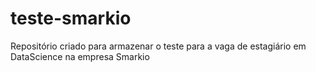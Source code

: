 # teste-smarkio
Repositório criado para armazenar o teste para a vaga de estagiário em DataScience na empresa Smarkio
